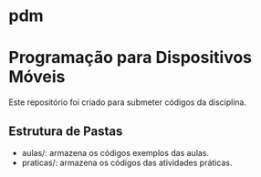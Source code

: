 # pdm
# Programação para Dispositivos Móveis

Este repositório foi criado para submeter códigos da disciplina.

## Estrutura de Pastas

* aulas/: armazena os códigos exemplos das aulas.
* praticas/: armazena os códigos das atividades práticas.
